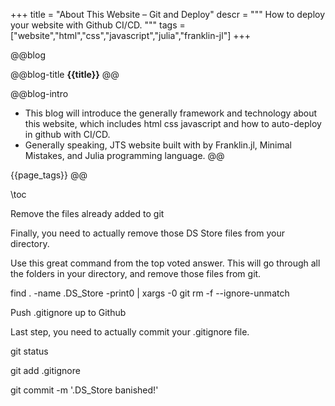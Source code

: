 +++
title = "About This Website &ndash; Git and Deploy"
descr = """
    How to deploy your website with Github CI/CD.
    """
tags = ["website","html","css","javascript","julia","franklin-jl"]
+++


<!-- ####################################
          [1]. Abstract
#################################### -->

@@blog
<!-- a.blog title -->
@@blog-title 
**{{title}}** 
@@
<!-- b.blog intro -->
@@blog-intro
- This blog will introduce the generally framework and technology about this website, which includes html css javascript and how to auto-deploy in github with CI/CD.
- Generally speaking, JTS website built with by Franklin.jl, Minimal Mistakes, and Julia programming language.
@@
<!-- c.blog tag -->
{{page_tags}}
@@

<!-- d.toc -->
\toc



<!-- ####################################
          [2]. Content
#################################### -->

Remove the files already added to git

Finally, you need to actually remove those DS Store files from your directory.

Use this great command from the top voted answer. This will go through all the folders in your directory, and remove those files from git.

find . -name .DS_Store -print0 | xargs -0 git rm -f --ignore-unmatch

Push .gitignore up to Github

Last step, you need to actually commit your .gitignore file.

git status

git add .gitignore

git commit -m '.DS_Store banished!'